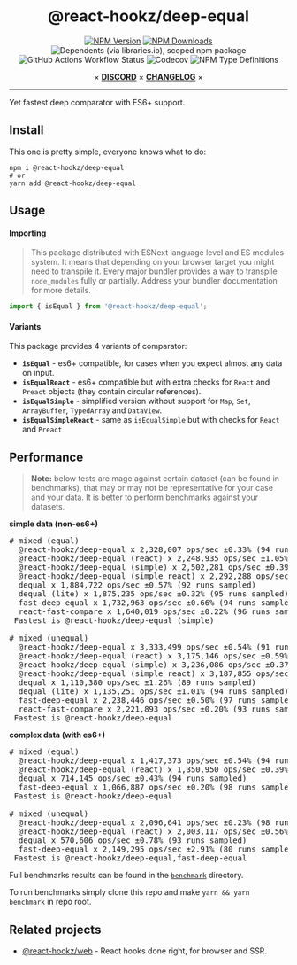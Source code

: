 <div align="center">

# @react-hookz/deep-equal

[![NPM Version](https://img.shields.io/npm/v/%40react-hookz%2Fdeep-equal?style=flat-square)](https://www.npmjs.com/package/@react-hookz/deep-equal)
[![NPM Downloads](https://img.shields.io/npm/dm/%40react-hookz%2Fdeep-equal?style=flat-square)](https://www.npmjs.com/package/@react-hookz/deep-equal)
![Dependents (via libraries.io), scoped npm package](https://img.shields.io/librariesio/dependents/npm/%40react-hookz/deep-equal?style=flat-square)
![GitHub Actions Workflow Status](https://img.shields.io/github/actions/workflow/status/react-hookz/deep-equal/CI.yml?style=flat-square)
![Codecov](https://img.shields.io/codecov/c/github/react-hookz/deep-equal?style=flat-square)
![NPM Type Definitions](https://img.shields.io/npm/types/%40react-hookz%2Fdeep-equal?style=flat-square)

× **[DISCORD](https://discord.gg/Fjwphtu65f)**
× **[CHANGELOG](https://github.com/react-hookz/deep-equal/blob/master/CHANGELOG.md)**
×

</div>

---

Yet fastest deep comparator with ES6+ support.

## Install

This one is pretty simple, everyone knows what to do:

```shell
npm i @react-hookz/deep-equal
# or
yarn add @react-hookz/deep-equal
```

## Usage

#### Importing

> This package distributed with ESNext language level and ES modules system.
> It means that depending on your browser target you might need to transpile it. Every major
> bundler provides a way to transpile `node_modules` fully or partially.
> Address your bundler documentation for more details.

```ts
import { isEqual } from '@react-hookz/deep-equal';
```

#### Variants

This package provides 4 variants of comparator:

- **`isEqual`** - es6+ compatible, for cases when you expect almost any data on input.
- **`isEqualReact`** - es6+ compatible but with extra checks for `React` and `Preact` objects (they
  contain circular references).
- **`isEqualSimple`** - simplified version without support for `Map`, `Set`, `ArrayBuffer`,
  `TypedArray` and `DataView`.
- **`isEqualSimpleReact`** - same as `isEqualSimple` but with checks for `React` and `Preact`

## Performance

> **Note:** below tests are mage against certain dataset (can be found in benchmarks), that may or
> may not be representative for your case and your data.
> It is better to perform benchmarks against your datasets.

**simple data (non-es6+)**

<pre>
# mixed (equal)
  @react-hookz/deep-equal x 2,328,007 ops/sec ±0.33% (94 runs sampled)
  @react-hookz/deep-equal (react) x 2,248,935 ops/sec ±1.05% (92 runs sampled)
  @react-hookz/deep-equal (simple) x 2,502,281 ops/sec ±0.39% (97 runs sampled)
  @react-hookz/deep-equal (simple react) x 2,292,288 ops/sec ±0.91% (93 runs sampled)
  dequal x 1,884,722 ops/sec ±0.57% (92 runs sampled)
  dequal (lite) x 1,875,235 ops/sec ±0.32% (95 runs sampled)
  fast-deep-equal x 1,732,963 ops/sec ±0.66% (94 runs sampled)
  react-fast-compare x 1,640,019 ops/sec ±0.22% (96 runs sampled)
 Fastest is @react-hookz/deep-equal (simple)

# mixed (unequal)
  @react-hookz/deep-equal x 3,333,499 ops/sec ±0.54% (91 runs sampled)
  @react-hookz/deep-equal (react) x 3,175,146 ops/sec ±0.59% (94 runs sampled)
  @react-hookz/deep-equal (simple) x 3,236,086 ops/sec ±0.37% (92 runs sampled)
  @react-hookz/deep-equal (simple react) x 3,187,855 ops/sec ±0.48% (96 runs sampled)
  dequal x 1,110,380 ops/sec ±1.26% (89 runs sampled)
  dequal (lite) x 1,135,251 ops/sec ±1.01% (94 runs sampled)
  fast-deep-equal x 2,238,446 ops/sec ±0.50% (97 runs sampled)
  react-fast-compare x 2,221,893 ops/sec ±0.20% (93 runs sampled)
 Fastest is @react-hookz/deep-equal
</pre>

**complex data (with es6+)**

<pre>
# mixed (equal)
  @react-hookz/deep-equal x 1,417,373 ops/sec ±0.54% (94 runs sampled)
  @react-hookz/deep-equal (react) x 1,350,950 ops/sec ±0.39% (89 runs sampled)
  dequal x 714,145 ops/sec ±0.43% (94 runs sampled)
  fast-deep-equal x 1,066,887 ops/sec ±0.20% (98 runs sampled)
 Fastest is @react-hookz/deep-equal

# mixed (unequal)
  @react-hookz/deep-equal x 2,096,641 ops/sec ±0.23% (98 runs sampled)
  @react-hookz/deep-equal (react) x 2,003,117 ops/sec ±0.56% (95 runs sampled)
  dequal x 570,606 ops/sec ±0.78% (93 runs sampled)
  fast-deep-equal x 2,149,295 ops/sec ±2.91% (80 runs sampled)
 Fastest is @react-hookz/deep-equal,fast-deep-equal
</pre>

Full benchmarks results can be found in the [`benchmark`](/benchmark) directory.

To run benchmarks simply clone this repo and make `yarn && yarn benchmark` in repo root.

## Related projects

- [@react-hookz/web](https://github.com/react-hookz/web) - React hooks done right, for browser and
  SSR.
